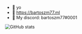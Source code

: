 - 👋 yo
- 🔗 https://bartoszm77.ml
- 🌱 My discord: bartoszm77#0001

![GitHub stats](https://github-readme-stats.vercel.app/api?username=B2RT0SZM77&show_icons=true&theme=tokyonight)
